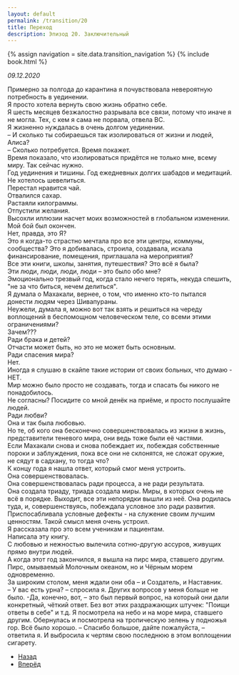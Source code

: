 ```yaml
---
layout: default
permalink: /transition/20
title: Переход
description: Эпизод 20. Заключительный
---
```

{% assign navigation  = site.data.transition_navigation %}
{% include book.html %}

*09.12.2020*

Примерно за полгода до карантина я почувствовала невероятную потребность в уединении.  
Я просто хотела вернуть свою жизнь обратно себе.  
Я шесть месяцев безжалостно разрывала все связи, потому что иначе я не могла. Тех, с кем я сама не порвала, отвела ВС.  
Я жизненно нуждалась в очень долгом уединении.  
– И сколько ты собираешься так изолироваться от жизни и людей, Алиса?  
– Сколько потребуется. Время покажет.  
Время показало, что изолироваться придётся не только мне, всему миру. Так сейчас нужно.  
Год уединения и тишины. Год ежедневных долгих шабадов и медитаций. Не хотелось шевелиться.  
Перестал нравится чай.  
Отвалился сахар.  
Растаяли килограммы.  
Отпустили желания.  
Высохли иллюзии насчет моих возможностей в глобальном изменении.  
Мой бой был окончен.  
Нет, правда, это Я?  
Это я когда-то страстно мечтала про все эти центры, коммуны, сообщества? Это я добивалась, строила, создавала, искала финансирование, помещения, приглашала на мероприятия?  
Все эти книги, школы, занятия, путешествия? Это всё я была?  
Эти люди, люди, люди, люди – это было обо мне?  
Эмоционально трезвый год, когда стало нечего терять, некуда спешить, "не за что биться, нечем делиться".  
Я думала о Махакали, вернее, о том, что именно кто-то пытался донести людям через Шивапураны.  
Неужели, думала я, можно вот так взять и решиться на череду воплощений в беспомощном человеческом теле, со всеми этими ограничениями?  
Зачем???  
Ради брака и детей?  
Отчасти может быть, но это не может быть основным.  
Ради спасения мира?  
Нет.  
Иногда я слушаю в скайпе такие истории от своих больных, что думаю - НЕТ.  
Мир можно было просто не создавать, тогда и спасать бы никого не понадобилось.  
Не согласны? Посидите со мной денёк на приёме, и просто послушайте людей.  
Ради любви?  
Она и так была любовью.  
Но те, об кого она бесконечно совершенствовалась из жизни в жизнь, представители теневого мира, они ведь тоже были её частями.  
Если Махакали снова и снова побеждает их, побеждая собственные пороки и заблуждения, пока все они не склонятся, не сложат оружие, не сядут в садхану, то тогда что?  
К концу года я нашла ответ, который смог меня устроить.  
Она совершенствовалась.  
Она совершенствовалась ради процесса, а не ради результата.  
Она создала триаду, триада создала миры. Миры, в которых очень не всё в порядке. Выходит, все эти непорядки вышли из неё. Она родилась туда, и, совершенствуясь, побеждала условное зло ради развития. Приспосабливала условные дефекты - на служение своим лучшим ценностям.
Такой смысл меня очень устроил.  
Я рассказала про это всем ученикам и пациентам.  
Написала эту книгу.  
С любовью и нежностью вылечила сотню-другую ассуров, живущих прямо внутри людей.  
А когда этот год закончился, я вышла на пирс мира, ставшего другим.  
Пирс, омываемый Молочным океаном, но и Чёрным морем одновременно.  
За широким столом, меня ждали они оба – и Создатель, и Наставник.  
– У вас есть урна? – спросила я. Других вопросов у меня больше не было.
-Да, конечно, вот, – это был первый вопрос, на который они дали конкретный, чёткий ответ. Без вот этих раздражающих штучек: "Поищи ответы в себе" и т.д.
Я посмотрела на небо и на море мира, ставшего другим. Обернулась и посмотрела на тропическую зелень у подножья гор. Всё было хорошо.
– Спасибо большое, дайте пожалуйста, – ответила я.
И выбросила к чертям свою последнюю в этом воплощении сигарету.

<nav aria-label="pagination">
  <ul class="pagination justify-content-center">
    <li class="page-item">
      <a class="page-link" href="/transition/19"><i class="bi bi-arrow-left"></i> Назад</a>
    </li>
    <li class="page-item disabled">
      <a class="page-link" href="#" tabindex="-1" aria-disabled="true">Вперёд <i class="bi bi-arrow-right"></i></a>
    </li>
  </ul>
</nav>